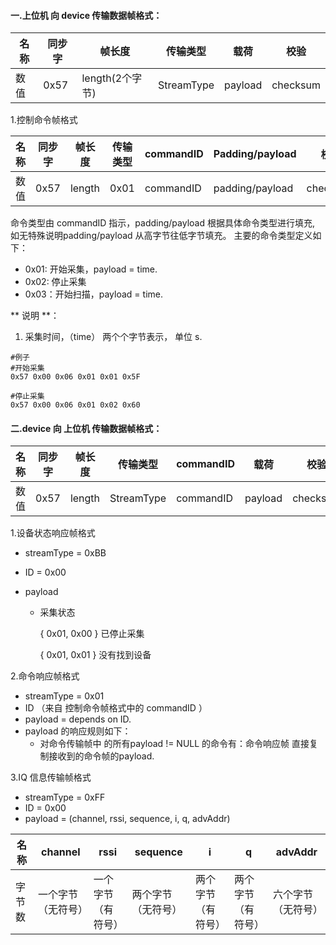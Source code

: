 

#### 一.上位机 向 device 传输数据帧格式：

| 名称 | 同步字 | 帧长度          | 传输类型   | 载荷    | 校验     |
| ---- | ------ | --------------- | ---------- | ------- | -------- |
| 数值 | 0x57   | length(2个字节) | StreamType | payload | checksum |

1.控制命令帧格式

| 名称 | 同步字 | 帧长度 | 传输类型 | commandID | Padding/payload | 校验     |
| ---- | ------ | ------ | -------- | --------- | --------------- | -------- |
| 数值 | 0x57   | length | 0x01     | commandID | padding/payload | checksum |

命令类型由 commandID 指示，padding/payload 根据具体命令类型进行填充, 如无特殊说明padding/payload 从高字节往低字节填充。 主要的命令类型定义如下：

- 0x01:   开始采集，payload = time.
- 0x02:   停止采集
- 0x03：开始扫描，payload = time.

** 说明 **：

1. 采集时间，（time） 两个个字节表示， 单位 s.

```
#例子
#开始采集
0x57 0x00 0x06 0x01 0x01 0x5F

#停止采集
0x57 0x00 0x06 0x01 0x02 0x60

```



#### 二.device  向 上位机 传输数据帧格式：

| 名称 | 同步字 | 帧长度 | 传输类型   | commandID | 载荷    | 校验     |
| ---- | ------ | ------ | ---------- | --------- | ------- | -------- |
| 数值 | 0x57   | length | StreamType | commandID | payload | checksum |

1.设备状态响应帧格式

- streamType = 0xBB

- ID = 0x00

- payload 

  - 采集状态

    { 0x01, 0x00 } 已停止采集

    { 0x01, 0x01 } 没有找到设备

2.命令响应帧格式

- streamType = 0x01
- ID （来自 控制命令帧格式中的 commandID ）
- payload = depends on ID.
- payload 的响应规则如下：
  - 对命令传输帧中 的所有payload != NULL 的命令有：命令响应帧 直接复制接收到的命令帧的payload.

3.IQ 信息传输帧格式

- streamType = 0xFF
- ID = 0x00
- payload = (channel, rssi, sequence, i, q, advAddr)

| 名称   | channel            | rssi               | sequence           | i                  | q                  | advAddr            |
| ------ | ------------------ | ------------------ | ------------------ | ------------------ | ------------------ | ------------------ |
| 字节数 | 一个字节（无符号） | 一个字节（有符号） | 两个字节（无符号） | 两个字节（有符号） | 两个字节（有符号） | 六个字节（无符号） |

